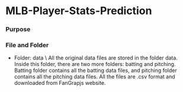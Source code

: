 # MLB-Player-Stats-Prediction

### Purpose

### File and Folder
- Folder: data \\
All the original data files are stored in the folder data. Inside this folder, there are two more folders: batting and pitching. Batting folder contains all the batting data files, and pitching folder contains all the pitching data files. All the files are .csv format and downloaded from FanGrapjs website.
